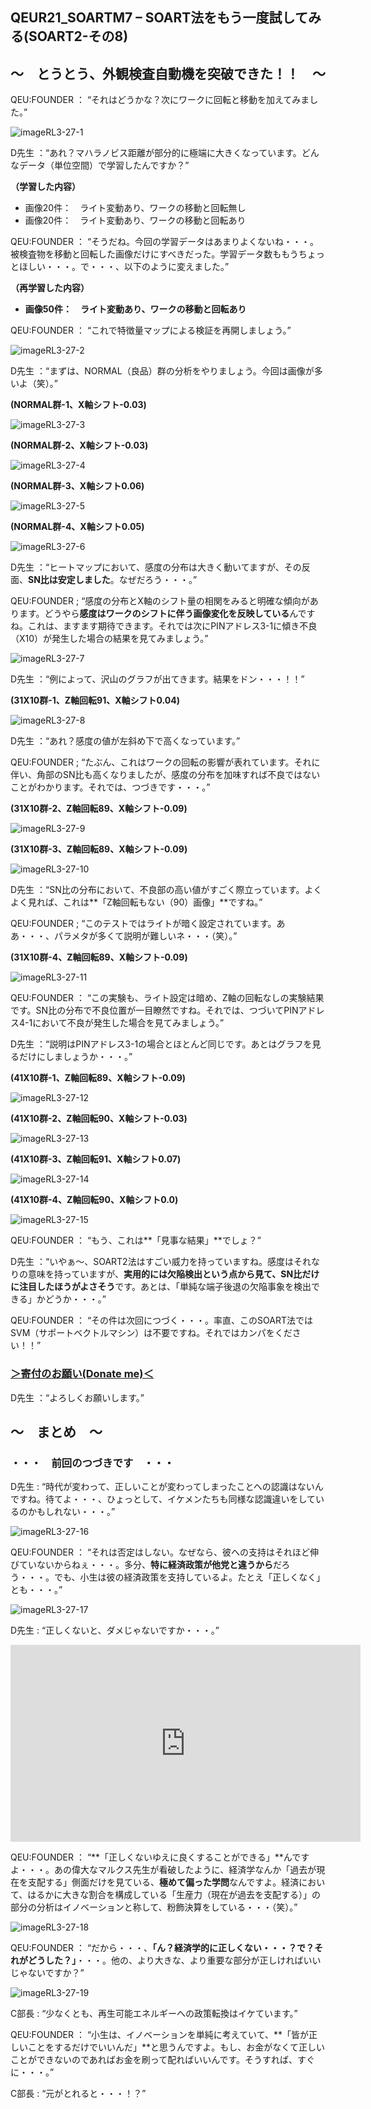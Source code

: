 ## QEUR21_SOARTM7 – SOART法をもう一度試してみる(SOART2-その8)

## ～　とうとう、外観検査自動機を突破できた！！　～

QEU:FOUNDER ： “それはどうかな？次にワークに回転と移動を加えてみました。”

![imageRL3-27-1](https://QEUWIndValley.github.io/images/imageRL3-27-1.jpg)

D先生 ：“あれ？マハラノビス距離が部分的に極端に大きくなっています。どんなデータ（単位空間）で学習したんですか？”

**（学習した内容）**

- 画像20件：　ライト変動あり、ワークの移動と回転無し
- 画像20件：　ライト変動あり、ワークの移動と回転あり

QEU:FOUNDER ： “そうだね。今回の学習データはあまりよくないね・・・。被検査物を移動と回転した画像だけにすべきだった。学習データ数ももうちょっとほしい・・・。で・・・、以下のように変えました。”

**（再学習した内容）**

- **画像50件：　ライト変動あり、ワークの移動と回転あり**

QEU:FOUNDER ： “これで特徴量マップによる検証を再開しましょう。”

![imageRL3-27-2](https://QEUWIndValley.github.io/images/imageRL3-27-2.jpg)

D先生 ：“まずは、NORMAL（良品）群の分析をやりましょう。今回は画像が多いよ（笑）。”

**(NORMAL群-1、X軸シフト-0.03)**

![imageRL3-27-3](https://QEUWIndValley.github.io/images/imageRL3-27-3.jpg)

**(NORMAL群-2、X軸シフト-0.03)**

![imageRL3-27-4](https://QEUWIndValley.github.io/images/imageRL3-27-4.jpg)

**(NORMAL群-3、X軸シフト0.06)**

![imageRL3-27-5](https://QEUWIndValley.github.io/images/imageRL3-27-5.jpg)

**(NORMAL群-4、X軸シフト0.05)**

![imageRL3-27-6](https://QEUWIndValley.github.io/images/imageRL3-27-6.jpg)

D先生 ：“ヒートマップにおいて、感度の分布は大きく動いてますが、その反面、**SN比は安定しました**。なぜだろう・・・。”

QEU:FOUNDER ; “感度の分布とX軸のシフト量の相関をみると明確な傾向があります。どうやら**感度はワークのシフトに伴う画像変化を反映している**んですね。これは、ますます期待できます。それでは次にPINアドレス3-1に傾き不良（X10）が発生した場合の結果を見てみましょう。”

![imageRL3-27-7](https://QEUWIndValley.github.io/images/imageRL3-27-7.jpg)

D先生 ：“例によって、沢山のグラフが出てきます。結果をドン・・・！！”

**(31X10群-1、Z軸回転91、X軸シフト0.04)**

![imageRL3-27-8](https://QEUWIndValley.github.io/images/imageRL3-27-8.jpg)

D先生 ：“あれ？感度の値が左斜め下で高くなっています。”

QEU:FOUNDER ; “たぶん、これはワークの回転の影響が表れています。それに伴い、角部のSN比も高くなりましたが、感度の分布を加味すれば不良ではないことがわかります。それでは、つづきです・・・。”

**(31X10群-2、Z軸回転89、X軸シフト-0.09)**

![imageRL3-27-9](https://QEUWIndValley.github.io/images/imageRL3-27-9.jpg)

**(31X10群-3、Z軸回転89、X軸シフト-0.09)**

![imageRL3-27-10](https://QEUWIndValley.github.io/images/imageRL3-27-10.jpg)

D先生 ：“SN比の分布において、不良部の高い値がすごく際立っています。よくよく見れば、これは**「Z軸回転もない（90）画像」**ですね。”

QEU:FOUNDER ; “このテストではライトが暗く設定されています。ああ・・・、パラメタが多くて説明が難しいネ・・・（笑）。”

**(31X10群-4、Z軸回転89、X軸シフト-0.09)**

![imageRL3-27-11](https://QEUWIndValley.github.io/images/imageRL3-27-11.jpg)

QEU:FOUNDER ： “この実験も、ライト設定は暗め、Z軸の回転なしの実験結果です。SN比の分布で不良位置が一目瞭然ですね。それでは、つづいてPINアドレス4-1において不良が発生した場合を見てみましょう。”

D先生 ：“説明はPINアドレス3-1の場合とほとんど同じです。あとはグラフを見るだけにしましょうか・・・。”

**(41X10群-1、Z軸回転89、X軸シフト-0.09)**

![imageRL3-27-12](https://QEUWIndValley.github.io/images/imageRL3-27-12.jpg)

**(41X10群-2、Z軸回転90、X軸シフト-0.03)**

![imageRL3-27-13](https://QEUWIndValley.github.io/images/imageRL3-27-13.jpg)

**(41X10群-3、Z軸回転91、X軸シフト0.07)**

![imageRL3-27-14](https://QEUWIndValley.github.io/images/imageRL3-27-14.jpg)

**(41X10群-4、Z軸回転90、X軸シフト0.0)**

![imageRL3-27-15](https://QEUWIndValley.github.io/images/imageRL3-27-15.jpg)

QEU:FOUNDER ： “もう、これは**「見事な結果」**でしょ？”

D先生 ：“いやぁ～、SOART2法はすごい威力を持っていますね。感度はそれなりの意味を持っていますが、**実用的には欠陥検出という点から見て、SN比だけに注目したほうがよさそう**です。あとは、「単純な端子後退の欠陥事象を検出できる」かどうか・・・。”

QEU:FOUNDER ： “その件は次回につづく・・・。率直、このSOART法ではSVM（サポートベクトルマシン）は不要ですね。それではカンパをください！！”

### [＞寄付のお願い(Donate me)＜](https://www.paypal.com/paypalme/QEUglobal?v=1&utm_source=unp&utm_medium=email&utm_campaign=RT000481&utm_unptid=29844400-7613-11ec-ac72-3cfdfef0498d&ppid=RT000481&cnac=HK&rsta=en_GB%28en-HK%29&cust=5QPFDMW9B2T7Q&unptid=29844400-7613-11ec-ac72-3cfdfef0498d&calc=f860991d89600&unp_tpcid=ppme-social-business-profile-creat-ed&page=main%3Aemail%3ART000481&pgrp=main%3Aemail&e=cl&mchn=em&s=ci&mail=sys&appVersion=1.71.0&xt=104038)

D先生 ：“よろしくお願いします。”

## ～　まとめ　～

### ・・・　前回のつづきです　・・・

D先生 : “時代が変わって、正しいことが変わってしまったことへの認識はないんですね。待てよ・・・、ひょっとして、イケメンたちも同様な認識違いをしているのかもしれない・・・。”

![imageRL3-27-16](https://QEUWIndValley.github.io/images/imageRL3-27-16.jpg)

QEU:FOUNDER ： “それは否定はしない。なぜなら、彼への支持はそれほど伸びていないからねぇ・・・。多分、**特に経済政策が他党と違うから**だろう・・・。でも、小生は彼の経済政策を支持しているよ。たとえ「正しくなく」とも・・・。”

![imageRL3-27-17](https://QEUWIndValley.github.io/images/imageRL3-27-17.jpg)

D先生 : “正しくないと、ダメじゃないですか・・・。”

<iframe width="560" height="315" src="https://www.youtube.com/embed/oxWi18bMzJs" title="YouTube video player" frameborder="0" allow="accelerometer; autoplay; clipboard-write; encrypted-media; gyroscope; picture-in-picture" allowfullscreen></iframe>

QEU:FOUNDER ： “**「正しくないゆえに良くすることができる」**んですよ・・・。あの偉大なマルクス先生が看破したように、経済学なんか「過去が現在を支配する」側面だけを見ている、**極めて偏った学問**なんですよ。経済において、はるかに大きな割合を構成している「生産力（現在が過去を支配する）」の部分の分析はイノベーションと称して、粉飾決算をしている・・・（笑）。”

![imageRL3-27-18](https://QEUWIndValley.github.io/images/imageRL3-27-18.jpg)

QEU:FOUNDER ： “だから・・・、**「ん？経済学的に正しくない・・・？で？それがどうした？」**・・・。他の、より大きな、より重要な部分が正しければいいじゃないですか？”

![imageRL3-27-19](https://QEUWIndValley.github.io/images/imageRL3-27-19.jpg)

C部長 : “少なくとも、再生可能エネルギーへの政策転換はイケています。”

QEU:FOUNDER ： “小生は、イノベーションを単純に考えていて、**「皆が正しいことをするだけでいいんだ」**と思うんですよ。もし、お金がなくて正しいことができないのであればお金を刷って配ればいいんです。そうすれば、すぐに・・・。”

C部長 : “元がとれると・・・！？”

